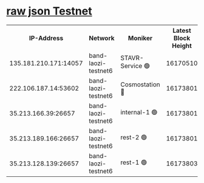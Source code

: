 
[raw json Testnet](https://rpc-check.bandt.stavr.tech/bandt/rpcbandt_result.json)
=

<table><tr><th>IP-Address</th><th>Network</th><th>Moniker</th><th>Latest Block Height</th><th>Earliest Block Height</th><th>Catching Up</th><th>Tx Index</th><th>Voting Power</th><th>Scan Time</th></tr><tr><td>135.181.210.171:14057</td><td>band-laozi-testnet6</td><td>STAVR-Service 🟢</td><td>16170510</td><td>15322501</td><td>False</td><td>on</td><td>0</td><td>2024-02-24T16:57:31.093947132UTC</td></tr><tr><td>222.106.187.14:53602</td><td>band-laozi-testnet6</td><td>Cosmostation 🔴</td><td>16173801</td><td>15423001</td><td>False</td><td>on</td><td>2203655</td><td>2024-02-24T16:57:32.610902715UTC</td></tr><tr><td>35.213.166.39:26657</td><td>band-laozi-testnet6</td><td>internal-1 🟢</td><td>16173801</td><td>16073801</td><td>False</td><td>on</td><td>0</td><td>2024-02-24T16:57:33.514811434UTC</td></tr><tr><td>35.213.189.166:26657</td><td>band-laozi-testnet6</td><td>rest-2 🟢</td><td>16173801</td><td>16073801</td><td>False</td><td>on</td><td>0</td><td>2024-02-24T16:57:34.457626870UTC</td></tr><tr><td>35.213.128.139:26657</td><td>band-laozi-testnet6</td><td>rest-1 🟢</td><td>16173803</td><td>16073803</td><td>False</td><td>on</td><td>0</td><td>2024-02-24T16:57:37.383069806UTC</td></tr></table>
